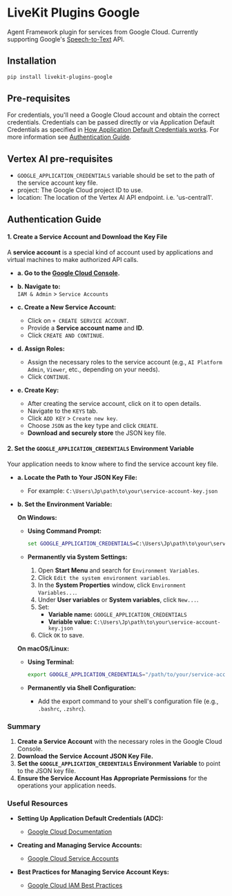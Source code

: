 # LiveKit Plugins Google

Agent Framework plugin for services from Google Cloud. Currently supporting Google's [Speech-to-Text](https://cloud.google.com/speech-to-text) API.

## Installation

```bash
pip install livekit-plugins-google
```

## Pre-requisites

For credentials, you'll need a Google Cloud account and obtain the correct credentials. Credentials can be passed directly or via Application Default Credentials as specified in [How Application Default Credentials works](https://cloud.google.com/docs/authentication/application-default-credentials). For more information see [Authentication Guide](#authentication-guide).

## Vertex AI pre-requisites
- `GOOGLE_APPLICATION_CREDENTIALS` variable should be set to the path of the service account key file.
- project: The Google Cloud project ID to use.
- location: The location of the Vertex AI API endpoint. i.e. 'us-central1'.



## Authentication Guide

#### **1. Create a Service Account and Download the Key File**

A **service account** is a special kind of account used by applications and virtual machines to make authorized API calls.

- **a. Go to the [Google Cloud Console](https://console.cloud.google.com/).**
  
- **b. Navigate to:**  
  `IAM & Admin` > `Service Accounts`

- **c. Create a New Service Account:**
  - Click on `+ CREATE SERVICE ACCOUNT`.
  - Provide a **Service account name** and **ID**.
  - Click `CREATE AND CONTINUE`.

- **d. Assign Roles:**
  - Assign the necessary roles to the service account (e.g., `AI Platform Admin`, `Viewer`, etc., depending on your needs).
  - Click `CONTINUE`.

- **e. Create Key:**
  - After creating the service account, click on it to open details.
  - Navigate to the `KEYS` tab.
  - Click `ADD KEY` > `Create new key`.
  - Choose `JSON` as the key type and click `CREATE`.
  - **Download and securely store** the JSON key file.

#### **2. Set the `GOOGLE_APPLICATION_CREDENTIALS` Environment Variable**

Your application needs to know where to find the service account key file.

- **a. Locate the Path to Your JSON Key File:**
  - For example: `C:\Users\Jp\path\to\your\service-account-key.json`

- **b. Set the Environment Variable:**

  **On Windows:**

  - **Using Command Prompt:**
    ```cmd
    set GOOGLE_APPLICATION_CREDENTIALS=C:\Users\Jp\path\to\your\service-account-key.json
    ```
  
  - **Permanently via System Settings:**
    1. Open **Start Menu** and search for `Environment Variables`.
    2. Click `Edit the system environment variables`.
    3. In the **System Properties** window, click `Environment Variables...`.
    4. Under **User variables** or **System variables**, click `New...`.
    5. Set:
       - **Variable name:** `GOOGLE_APPLICATION_CREDENTIALS`
       - **Variable value:** `C:\Users\Jp\path\to\your\service-account-key.json`
    6. Click `OK` to save.

  **On macOS/Linux:**

  - **Using Terminal:**
    ```bash
    export GOOGLE_APPLICATION_CREDENTIALS="/path/to/your/service-account-key.json"
    ```
  
  - **Permanently via Shell Configuration:**
    - Add the export command to your shell's configuration file (e.g., `.bashrc`, `.zshrc`).





### **Summary**

1. **Create a Service Account** with the necessary roles in the Google Cloud Console.
2. **Download the Service Account JSON Key File.**
3. **Set the `GOOGLE_APPLICATION_CREDENTIALS` Environment Variable** to point to the JSON key file.
4. **Ensure the Service Account Has Appropriate Permissions** for the operations your application needs.


### **Useful Resources**

- **Setting Up Application Default Credentials (ADC):**
  - [Google Cloud Documentation](https://cloud.google.com/docs/authentication/production)

- **Creating and Managing Service Accounts:**
  - [Google Cloud Service Accounts](https://cloud.google.com/iam/docs/understanding-service-accounts)

- **Best Practices for Managing Service Account Keys:**
  - [Google Cloud IAM Best Practices](https://cloud.google.com/iam/docs/best-practices)
